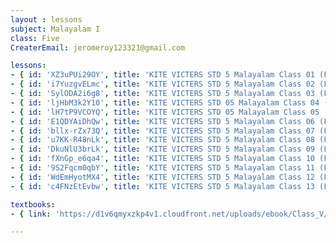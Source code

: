 ```yaml
--- 
layout : lessons 
subject: Malayalam I
class: Five
CreaterEmail: jeromeroy123321@gmail.com

lessons: 
- { id: 'XZ3uPUi29OY', title: 'KITE VICTERS STD 5 Malayalam Class 01 (First Bell-ഫസ്റ്റ് ബെല്‍)' }
- { id: 'i7YuzgvELmc', title: 'KITE VICTERS STD 5 Malayalam Class 02 (First Bell-ഫസ്റ്റ് ബെല്‍)' }
- { id: 'SylODA2i6g8', title: 'KITE VICTERS STD 5 Malayalam Class 03 (First Bell-ഫസ്റ്റ് ബെല്‍)' }
- { id: 'ljHbM3k2Y10', title: 'KITE VICTERS STD 05 Malayalam Class 04 (First Bell-ഫസ്റ്റ് ബെല്‍)' }
- { id: 'lH7tP9VCOYQ', title: 'KITE VICTERS STD 05 Malayalam Class 05 (First Bell-ഫസ്റ്റ് ബെല്‍)' }
- { id: 'E1QDYAiDhQw', title: 'KITE VICTERS STD 5 Malayalam Class 06 (First Bell-ഫസ്റ്റ് ബെല്‍)' }
- { id: 'bllx-rZx73Q', title: 'KITE VICTERS STD 5 Malayalam Class 07 (First Bell-ഫസ്റ്റ് ബെല്‍)' }
- { id: 'u7KK-R48nLk', title: 'KITE VICTERS STD 5 Malayalam Class 08 (First Bell-ഫസ്റ്റ് ബെല്‍)' }
- { id: 'DkuNlU3brLk', title: 'KITE VICTERS STD 5 Malayalam Class 09 (First Bell-ഫസ്റ്റ് ബെല്‍)' }
- { id: 'fXnGp_e6qa4', title: 'KITE VICTERS STD 5 Malayalam Class 10 (First Bell-ഫസ്റ്റ് ബെല്‍)' }
- { id: '9S2Fqcm0qbY', title: 'KITE VICTERS STD 5 Malayalam Class 11 (First Bell-ഫസ്റ്റ് ബെല്‍)' }
- { id: 'WdEmHyotMX4', title: 'KITE VICTERS STD 5 Malayalam Class 12 (First Bell-ഫസ്റ്റ് ബെല്‍)' }
- { id: 'c4FNzEtEvbw', title: 'KITE VICTERS STD 5 Malayalam Class 13 (First Bell-ഫസ്റ്റ് ബെല്‍)' }

textbooks:
- { link: 'https://d1v6qmyxzkp4v1.cloudfront.net/uploads/ebook/Class_V/Malayalam_AT_Vol/MalayalamAT.pdf', title: 'MalayalamI' , medium: '' }

--- 
```



